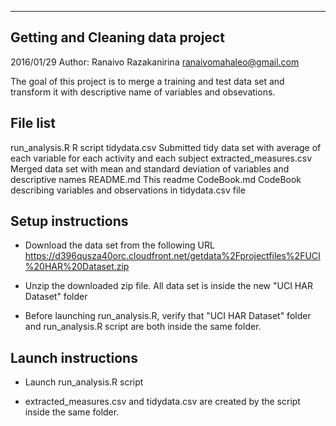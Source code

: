 
-----------
Getting and Cleaning data project
-----------

2016/01/29
Author: Ranaivo Razakanirina <ranaivomahaleo@gmail.com>


The goal of this project is to merge a training and test data set
and transform it with descriptive name of variables and obsevations.


File list
-----------
run_analysis.R            R script 
tidydata.csv              Submitted tidy data set with average of each variable for each activity and each subject
extracted_measures.csv    Merged data set with mean and standard deviation of variables and descriptive names
README.md                 This readme
CodeBook.md               CodeBook describing variables and observations in tidydata.csv file


Setup instructions
-----------

- Download the data set from the following URL
https://d396qusza40orc.cloudfront.net/getdata%2Fprojectfiles%2FUCI%20HAR%20Dataset.zip

- Unzip the downloaded zip file. All data set is inside the new "UCI HAR Dataset" folder

- Before launching run_analysis.R, verify that "UCI HAR Dataset" folder and 
run_analysis.R script are both inside the same folder.


Launch instructions
-----------

- Launch run_analysis.R script

- extracted_measures.csv and tidydata.csv are created by the script inside the same folder.


